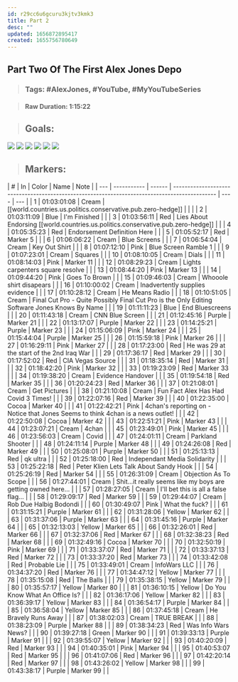 ```yaml
---
id: r29cc6u6gcuru3kjtv3kmk3
title: Part 2
desc: ""
updated: 1656872895417
created: 1655756780649
---
```


## Part Two Of The First Alex Jones Depo

> ### **Tags:** #AlexJones, #YouTube, #MyYouTubeSeries

> #### **Raw Duration:** 1:15:22

> ## **Goals:**

![](/assets/images/2022-07-03-12-46-51.png)
![](/assets/images/2022-07-03-12-56-43.png)
![](/assets/images/2022-07-03-13-03-01.png)
![](/assets/images/2022-07-03-13-13-16.png)
![](/assets/images/2022-07-03-13-13-30.png)
![](/assets/images/2022-07-03-13-28-12.png)

> ## **Markers:**

| #   | In          | Color  | Name                                                                                          | Note |
| --- | ----------- | ------ | --------------------------------------------------------------------------------------------- | ---- | --- |
| 1   | 01:03:01:08 | Cream  | [[world.countries.us.politics.conservative.pub.zero-hedge]]                                   |      |     |
| 2   | 01:03:11:09 | Blue   | I'm Finished                                                                                  |      |
| 3   | 01:03:56:11 | Red    | Lies About Endorsing [[world.countries.us.politics.conservative.pub.zero-hedge]]              |      |
| 4   | 01:05:35:23 | Red    | Endorsement Definition Here                                                                   |      |
| 5   | 01:05:52:17 | Red    | Marker 5                                                                                      |      |
| 6   | 01:06:06:22 | Cream  | Blue Screens                                                                                  |      |
| 7   | 01:06:54:04 | Cream  | Key Out Shirt                                                                                 |      |
| 8   | 01:07:12:10 | Pink   | Blue Screen Ramble 1                                                                          |      |
| 9   | 01:07:23:01 | Cream  | Squares                                                                                       |      |
| 10  | 01:08:10:05 | Cream  | Dials                                                                                         |      |
| 11  | 01:08:14:03 | Pink   | Marker 11                                                                                     |      |
| 12  | 01:08:29:23 | Cream  | Lights carpenters square resolve                                                              |      |
| 13  | 01:08:44:20 | Pink   | Marker 13                                                                                     |      |
| 14  | 01:09:44:20 | Pink   | Goes To Brown                                                                                 |      |
| 15  | 01:09:46:03 | Cream  | Whooole shirt disapears                                                                       |      |
| 16  | 01:10:00:02 | Cream  | Inadvertently supplies evidence                                                               |      |
| 17  | 01:10:28:12 | Cream  | He Means Radio                                                                                |      |
| 18  | 01:10:51:05 | Cream  | Final Cut Pro - Quite Possibly Final Cut Pro is the Only Editing Software Jones Knows By Name |      |
| 19  | 01:11:11:23 | Blue   | End Bluescreens                                                                               |      |
| 20  | 01:11:43:18 | Cream  | CNN Blue Screen                                                                               |      |
| 21  | 01:12:45:16 | Purple | Marker 21                                                                                     |      |
| 22  | 01:13:17:07 | Purple | Marker 22                                                                                     |      |
| 23  | 01:14:25:21 | Purple | Marker 23                                                                                     |      |
| 24  | 01:15:06:09 | Pink   | Marker 24                                                                                     |      |
| 25  | 01:15:44:04 | Purple | Marker 25                                                                                     |      |
| 26  | 01:15:59:18 | Pink   | Marker 26                                                                                     |      |
| 27  | 01:16:29:11 | Pink   | Marker 27                                                                                     |      |
| 28  | 01:17:23:00 | Red    | He was 29 at the start of the 2nd Iraq War                                                    |      |
| 29  | 01:17:36:17 | Red    | Marker 29                                                                                     |      |
| 30  | 01:17:52:02 | Red    | CIA Vegas Source                                                                              |      |
| 31  | 01:18:35:14 | Red    | Marker 31                                                                                     |      |
| 32  | 01:18:42:20 | Pink   | Marker 32                                                                                     |      |
| 33  | 01:19:23:09 | Red    | Marker 33                                                                                     |      |
| 34  | 01:19:38:20 | Cream  | Evidence Handover                                                                             |      |
| 35  | 01:19:54:18 | Red    | Marker 35                                                                                     |      |
| 36  | 01:20:24:23 | Red    | Marker 36                                                                                     |      |
| 37  | 01:21:08:01 | Cream  | Get Pictures                                                                                  |      |
| 38  | 01:21:10:08 | Cream  | Fun Fact Alex Has Had Covid 3 Times!                                                          |      |
| 39  | 01:22:07:16 | Red    | Marker 39                                                                                     |      |
| 40  | 01:22:35:00 | Cocoa  | Marker 40                                                                                     |      |
| 41  | 01:22:42:21 | Pink   | 4chan's reporting on - Notice that Jones Seems to think 4chan is a news outlet!               |      |
| 42  | 01:22:50:08 | Cocoa  | Marker 42                                                                                     |      |
| 43  | 01:22:51:21 | Pink   | Marker 43                                                                                     |      |
| 44  | 01:23:07:21 | Cream  | 4chan                                                                                         |      |
| 45  | 01:23:49:01 | Pink   | Marker 45                                                                                     |      |
| 46  | 01:23:56:03 | Cream  | Covid                                                                                         |      |
| 47  | 01:24:01:11 | Cream  | Parkland Shooter                                                                              |      |
| 48  | 01:24:11:14 | Purple | Marker 48                                                                                     |      |
| 49  | 01:24:26:08 | Red    | Marker 49                                                                                     |      |
| 50  | 01:25:08:01 | Purple | Marker 50                                                                                     |      |
| 51  | 01:25:13:13 | Red    | qk ultra                                                                                      |      |
| 52  | 01:25:18:00 | Red    | Independant Media Solidarity                                                                  |      |
| 53  | 01:25:22:18 | Red    | Peter Klien Lets Talk About Sandy Hook                                                        |      |
| 54  | 01:25:26:19 | Red    | Marker 54                                                                                     |      |
| 55  | 01:26:31:09 | Cream  | Objection As To Scope                                                                         |      |
| 56  | 01:27:44:01 | Cream  | Shit...it really seems like my boys are getting owned here...                                 |      |
| 57  | 01:28:27:05 | Cream  | I'll bet this is all a false flag...                                                          |      |
| 58  | 01:29:09:17 | Red    | Marker 59                                                                                     |      |
| 59  | 01:29:44:07 | Cream  | Rob Due Halbig Bodondi                                                                        |      |
| 60  | 01:30:49:07 | Pink   | What the fuck?                                                                                |      |
| 61  | 01:31:15:21 | Purple | Marker 61                                                                                     |      |
| 62  | 01:31:28:06 | Yellow | Marker 62                                                                                     |      |
| 63  | 01:31:37:06 | Purple | Marker 63                                                                                     |      |
| 64  | 01:31:45:16 | Purple | Marker 64                                                                                     |      |
| 65  | 01:32:13:03 | Yellow | Marker 65                                                                                     |      |
| 66  | 01:32:26:01 | Red    | Marker 66                                                                                     |      |
| 67  | 01:32:37:06 | Red    | Marker 67                                                                                     |      |
| 68  | 01:32:38:23 | Red    | Marker 68                                                                                     |      |
| 69  | 01:32:49:16 | Cocoa  | Marker 70                                                                                     |      |
| 70  | 01:32:50:19 | Pink   | Marker 69                                                                                     |      |
| 71  | 01:33:37:07 | Red    | Marker 71                                                                                     |      |
| 72  | 01:33:37:13 | Red    | Marker 72                                                                                     |      |
| 73  | 01:33:37:20 | Red    | Marker 73                                                                                     |      |
| 74  | 01:33:42:08 | Red    | Probable Lie                                                                                  |      |
| 75  | 01:33:49:01 | Cream  | InfoWars LLC                                                                                  |      |
| 76  | 01:34:37:20 | Red    | Marker 76                                                                                     |      |
| 77  | 01:34:47:12 | Yellow | Marker 77                                                                                     |      |
| 78  | 01:35:15:08 | Red    | The Balls                                                                                     |      |
| 79  | 01:35:38:15 | Yellow | Marker 79                                                                                     |      |
| 80  | 01:35:57:17 | Yellow | Marker 80                                                                                     |      |
| 81  | 01:36:10:15 | Yellow | Do You Know What An Office Is?                                                                |      |
| 82  | 01:36:17:06 | Yellow | Marker 82                                                                                     |      |
| 83  | 01:36:39:17 | Yellow | Marker 83                                                                                     |      |
| 84  | 01:36:54:17 | Purple | Marker 84                                                                                     |      |
| 85  | 01:36:58:04 | Yellow | Marker 85                                                                                     |      |
| 86  | 01:37:45:18 | Cream  | He Bravely Runs Away                                                                          |      |
| 87  | 01:38:02:03 | Cream  | TRUE BREAK                                                                                    |      |
| 88  | 01:38:23:09 | Purple | Marker 88                                                                                     |      |
| 89  | 01:38:34:23 | Red    | Was Info Wars News?                                                                           |      |
| 90  | 01:39:27:18 | Green  | Marker 90                                                                                     |      |
| 91  | 01:39:33:13 | Purple | Marker 91                                                                                     |      |
| 92  | 01:39:55:07 | Yellow | Marker 92                                                                                     |      |
| 93  | 01:40:20:09 | Red    | Marker 93                                                                                     |      |
| 94  | 01:40:35:01 | Pink   | Marker 94                                                                                     |      |
| 95  | 01:40:53:07 | Red    | Marker 95                                                                                     |      |
| 96  | 01:41:07:06 | Red    | Marker 96                                                                                     |      |
| 97  | 01:42:20:14 | Red    | Marker 97                                                                                     |      |
| 98  | 01:43:26:02 | Yellow | Marker 98                                                                                     |      |
| 99  | 01:43:38:17 | Purple | Marker 99                                                                                     |      |
